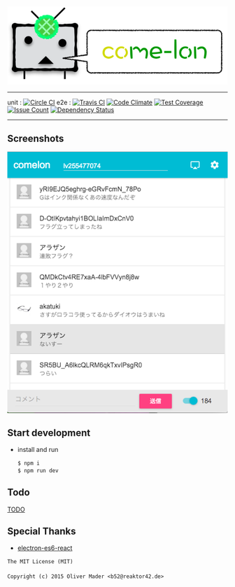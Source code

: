 <p align="center">
  <img src="./assets/img/banner.png">
</p>

- - -

unit : [![Circle CI](https://img.shields.io/circleci/project/MaxMEllon/comelon.svg)](https://circleci.com/gh/MaxMEllon/comelon)
e2e : [![Travis CI](https://travis-ci.org/MaxMEllon/comelon.svg?branch=master)](https://travis-ci.org/MaxMEllon/comelon)
[![Code Climate](https://codeclimate.com/github/MaxMEllon/comelon/badges/gpa.svg)](https://codeclimate.com/github/MaxMEllon/comelon)
[![Test Coverage](https://codeclimate.com/github/MaxMEllon/comelon/badges/coverage.svg)](https://codeclimate.com/github/MaxMEllon/comelon/coverage)
[![Issue Count](https://codeclimate.com/github/MaxMEllon/comelon/badges/issue_count.svg)](https://codeclimate.com/github/MaxMEllon/comelon)
[![Dependency Status](https://gemnasium.com/MaxMEllon/comelon.svg)](https://gemnasium.com/MaxMEllon/comelon)

- - -

## Screenshots

<p align="center">
  <img src="./logs/screenshots/demo.png">
</p>

## Start development

- install and run

  ```sh
  $ npm i
  $ npm run dev
  ```

## Todo

[TODO](./TODO.md)

## Special Thanks

- [electron-es6-react](https://github.com/b52/electron-es6-react)

```txt
The MIT License (MIT)

Copyright (c) 2015 Oliver Mader <b52@reaktor42.de>
```
